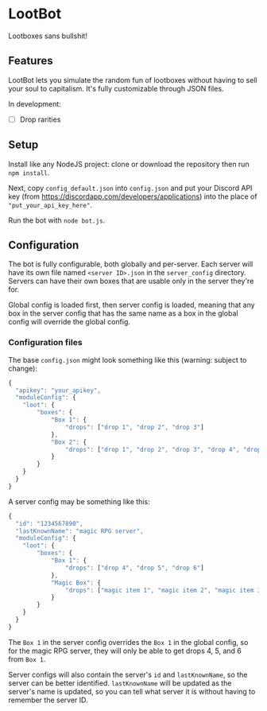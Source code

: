 # LootBot

Lootboxes sans bullshit!

## Features

LootBot lets you simulate the random fun of lootboxes without having to sell your soul to capitalism. It's fully customizable through JSON files.

In development:
- [ ] Drop rarities

## Setup

Install like any NodeJS project: clone or download the repository then run `npm install`.

Next, copy `config_default.json` into `config.json` and put your Discord API key (from https://discordapp.com/developers/applications) into the place of `"put_your_api_key_here"`.

Run the bot with `node bot.js`.

## Configuration

The bot is fully configurable, both globally and per-server. Each server will have its own file named `<server ID>.json` in the `server_config` directory. Servers can have their own boxes that are usable only in the server they're for.

Global config is loaded first, then server config is loaded, meaning that any box in the server config that has the same name as a box in the global config will override the global config.

### Configuration files

The base `config.json` might look something like this (warning: subject to change):

```js
{
  "apikey": "your_apikey",
  "moduleConfig": {
    "loot": {
        "boxes": {
            "Box 1": {
                "drops": ["drop 1", "drop 2", "drop 3"]
            },
            "Box 2": {
                "drops": ["drop 1", "drop 2", "drop 3", "drop 4", "drop 5"]
            }
        }
    }
  }
}
```

A server config may be something like this:

```js
{
  "id": "1234567890",
  "lastKnownName": "magic RPG server",
  "moduleConfig": {
    "loot": {
        "boxes": {
            "Box 1": {
                "drops": ["drop 4", "drop 5", "drop 6"]
            },
            "Magic Box": {
                "drops": ["magic item 1", "magic item 2", "magic item 3"]
            }
        }
    }
  }
}
```

The `Box 1` in the server config overrides the `Box 1` in the global config, so for the magic RPG server, they will only be able to get drops 4, 5, and 6 from `Box 1`.

Server configs will also contain the server's `id` and `lastKnownName`, so the server can be better identified. `lastKnownName` will be updated as the server's name is updated, so you can tell what server it is without having to remember the server ID.
